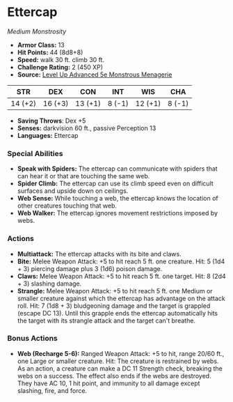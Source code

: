 # Ettercap

*Medium* *Monstrosity*

- **Armor Class:** 13
- **Hit Points:** 44 (8d8+8)
- **Speed:** walk 30 ft. climb 30 ft.
- **Challenge Rating:** 2 (450 XP)
- **Source:** [Level Up Advanced 5e Monstrous Menagerie](https://www.levelup5e.com)

| STR | DEX | CON | INT | WIS | CHA |
| --- | --- | --- | --- | --- | --- |
| 14 (+2) | 16 (+3) | 13 (+1) | 8 (-1) | 12 (+1) | 8 (-1) |

- **Saving Throws**: Dex +5
- **Senses:** darkvision 60 ft., passive Perception 13
- **Languages:** Ettercap
### Special Abilities
- **Speak with Spiders:** The ettercap can communicate with spiders that can hear it or that are touching the same web.
- **Spider Climb:** The ettercap can use its climb speed even on difficult surfaces and upside down on ceilings.
- **Web Sense:** While touching a web, the ettercap knows the location of other creatures touching that web.
- **Web Walker:** The ettercap ignores movement restrictions imposed by webs.
### Actions
- **Multiattack:** The ettercap attacks with its bite and claws.
- **Bite:** Melee Weapon Attack: +5 to hit  reach 5 ft.  one creature. Hit: 5 (1d4 + 3) piercing damage plus 3 (1d6) poison damage.
- **Claws:** Melee Weapon Attack: +5 to hit  reach 5 ft.  one target. Hit: 8 (2d4 + 3) slashing damage.
- **Strangle:** Melee Weapon Attack: +5 to hit  reach 5 ft.  one Medium or smaller creature against which the ettercap has advantage on the attack roll. Hit: 7 (1d8 + 3) bludgeoning damage  and the target is grappled (escape DC 13). Until this grapple ends  the ettercap automatically hits the target with its strangle attack  and the target can't breathe.
### Bonus Actions
- **Web (Recharge 5-6):** Ranged Weapon Attack: +5 to hit, range 20/60 ft., one Large or smaller creature. Hit: The creature is restrained by webs. As an action, a creature can make a DC 11 Strength check, breaking the webs on a success. The effect also ends if the webs are destroyed. They have AC 10, 1 hit point, and immunity to all damage except slashing, fire, and force.
